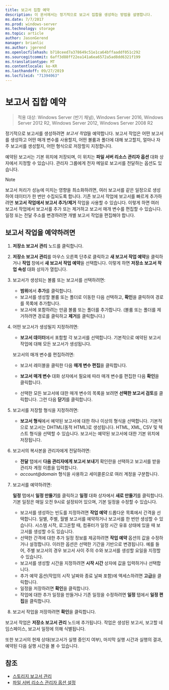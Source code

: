 ```yaml
---
title: 보고서 집합 예약
description: 이 문서에서는 정기적으로 보고서 집합을 생성하는 방법을 설명합니다.
ms.date: 7/7/2017
ms.prod: windows-server
ms.technology: storage
ms.topic: article
author: JasonGerend
manager: brianlic
ms.author: jgerend
ms.openlocfilehash: b718ceed7a378649c51e1ca64bffaaddf051c292
ms.sourcegitcommit: 6aff3d88ff22ea141a6ea6572a5ad8dd6321f199
ms.translationtype: MT
ms.contentlocale: ko-KR
ms.lasthandoff: 09/27/2019
ms.locfileid: "71394063"
---
```

# <a name="schedule-a-set-of-reports"></a>보고서 집합 예약

> 적용 대상: Windows Server (반기 채널), Windows Server 2016, Windows Server 2012 R2, Windows Server 2012, Windows Server 2008 R2

정기적으로 보고서를 생성하려면 *보고서 작업*을 예약합니다. 보고서 작업은 어떤 보고서를 생성하고 어떤 매개 변수를 사용할지, 어떤 볼륨과 폴더에 대해 보고할지, 얼마나 자주 보고서를 생성할지, 어떤 형식으로 저장할지 지정합니다.

예약된 보고서는 기본 위치에 저장되며, 이 위치는 **파일 서버 리소스 관리자 옵션** 대화 상자에서 지정할 수 있습니다. 관리자 그룹에게 전자 메일로 보고서를 전달하는 옵션도 있습니다.

> [!Note]
> 보고서 처리가 성능에 미치는 영향을 최소화하려면, 여러 보고서를 같은 일정으로 생성하여 데이터가 한 번만 수집되도록 합니다. 기존 보고서 작업에 보고서를 빠르게 추가하려면 **보고서 작업에서 보고서 추가/제거** 작업을 사용할 수 있습니다. 이렇게 하면 여러 보고서 작업에서 보고서를 추가 또는 제거하고 보고서 매개 변수를 편집할 수 있습니다. 일정 또는 전달 주소를 변경하려면 개별 보고서 작업을 편집해야 합니다.

## <a name="to-schedule-a-report-task"></a>보고서 작업을 예약하려면

1. **저장소 보고서 관리** 노드를 클릭합니다.

2. **저장소 보고서 관리**를 마우스 오른쪽 단추로 클릭하고 **새 보고서 작업 예약**을 클릭하거나 **작업** 창에서 **새 보고서 작업 예약**을 선택합니다. 이렇게 하면 **저장소 보고서 작업 속성** 대화 상자가 열립니다.

3. 보고서가 생성되는 볼륨 또는 보고서를 선택하려면:

   -   **범위**에서 **추가**를 클릭합니다.
   -   보고서를 생성할 볼륨 또는 폴더로 이동한 다음 선택하고, **확인**을 클릭하여 경로를 목록에 추가합니다.
   -   보고서에 포함하려는 만큼 볼륨 또는 폴더를 추가합니다. (볼륨 또는 폴더를 제거하려면 경로를 클릭하고 **제거**를 클릭합니다.)

4. 어떤 보고서가 생성될지 지정하려면:

   -  **보고서 데이터**에서 포함할 각 보고서를 선택합니다. 기본적으로 예약된 보고서 작업에 대해 모든 보고서가 생성됩니다.

   보고서의 매개 변수를 편집하려면:

   -   보고서 레이블을 클릭한 다음 **매개 변수 편집**을 클릭합니다.
   -   **보고서 매개 변수** 대화 상자에서 필요에 따라 매개 변수를 편집한 다음 **확인**을 클릭합니다.

   -   선택한 모든 보고서에 대한 매개 변수의 목록을 보려면 **선택한 보고서 검토**를 클릭합니다. 그런 다음 **닫기**를 클릭합니다.

5. 보고서를 저장할 형식을 지정하려면:

   -  **보고서 형식**에서 예약된 보고서에 대한 하나 이상의 형식을 선택합니다. 기본적으로 보고서는 DHTML(동적 HTML)로 생성됩니다. HTML, XML, CSV 및 텍스트 형식을 선택할 수 있습니다. 보고서는 예약된 보고서에 대한 기본 위치에 저장됩니다.

6. 보고서의 복사본을 관리자에게 전달하려면:

   - **전달** 탭에서 **다음 관리자에게 보고서 보내기** 확인란을 선택하고 보고서를 받을 관리자 계정 이름을 입력합니다. 
   - <em>account@domain</em>  형식을 사용하고 세미콜론으로 여러 계정을 구분합니다.

7. 보고서를 예약하려면:

   **일정** 탭에서 **일정 만들기**를 클릭하고 **일정** 대화 상자에서 **새로 만들기**를 클릭합니다. 기본 일정은 매일 오전 9시로 설정되어 있으며, 기본 일정을 수정할 수 있습니다.

   -   보고서를 생성하는 빈도를 지정하려면 **작업 예약** 드롭다운 목록에서 간격을 선택합니다.
       일별, 주별, 월별 보고서를 예약하거나 보고서를 한 번만 생성할 수 있습니다. 시스템 시작, 로그온할 때, 컴퓨터가 일정 시간 유휴 상태에 있을 때 보고서를 생성할 수도 있습니다.
   -   선택한 간격에 대한 추가 일정 정보를 제공하려면 **작업 예약** 옵션의 값을 수정하거나 설정합니다.
       이러한 옵션은 선택한 기간을 기반으로 변경됩니다. 예를 들어, 주별 보고서의 경우 보고서 사이 주의 수와 보고서를 생성할 요일을 지정할 수 있습니다.
   -   보고서를 생성할 시간을 지정하려면 **시작 시간** 상자에 값을 입력하거나 선택합니다.
   -   추가 예약 옵션(작업의 시작 날짜와 종료 날짜 포함)에 액세스하려면 **고급**을 클릭합니다.
   -   일정을 저장하려면 **확인**을 클릭합니다.
   -  작업에 대한 추가 일정을 만들거나 기존 일정을 수정하려면 **일정** 탭에서 **일정 편집**을 클릭합니다.

8. 보고서 작업을 저장하려면 **확인**을 클릭합니다.

보고서 작업은 **저장소 보고서 관리** 노드에 추가됩니다. 작업은 생성된 보고서, 보고할 네임스페이스, 보고서 일정에 의해 식별됩니다.

또한 보고서의 현재 상태(보고서가 실행 중인지 여부), 마지막 실행 시간과 실행의 결과, 예약된 다음 실행 시간을 볼 수 있습니다.

## <a name="see-also"></a>참조

-   [스토리지 보고서 관리](storage-reports-management.md)
-   [파일 서버 리소스 관리자 옵션 설정](setting-file-server-resource-manager-options.md)


